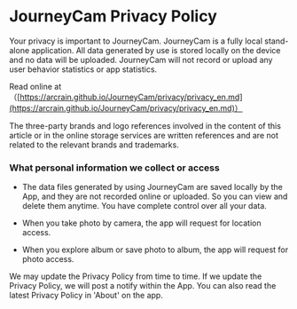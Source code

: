 # JourneyCam Privacy Policy

Your privacy is important to JourneyCam.
JourneyCam is a fully local stand-alone application. All data generated by use is stored locally on the device and no data will be uploaded. JourneyCam will not record or upload any user behavior statistics or app statistics.

Read online at（[https://arcrain.github.io/JourneyCam/privacy/privacy_en.md](https://arcrain.github.io/JourneyCam/privacy/privacy_en.md)）

The three-party brands and logo references involved in the content of this article or in the online storage services are written references and are not related to the relevant brands and trademarks.

### What personal information we collect or access

- The data files generated by using JourneyCam are saved locally by the App, and they are not recorded online or uploaded. So you can view and delete them anytime. You have complete control over all your data.

- When you take photo by camera, the app will request for location access.

- When you explore album or save photo to album, the app will request for photo access.

We may update the Privacy Policy from time to time. If we update the Privacy Policy, we will post a notify within the App. You can also read the latest Privacy Policy in 'About' on the app.